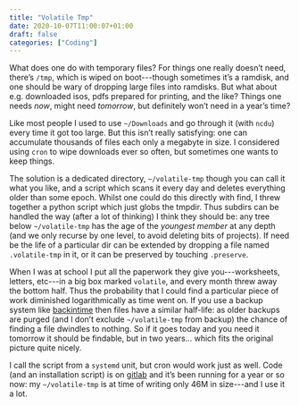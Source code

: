 ```yaml
---
title: "Volatile Tmp"
date: 2020-10-07T11:00:07+01:00
draft: false
categories: ["Coding"]
---
```

What does one do with temporary files?  For things one really doesn’t
need, there’s `/tmp`, which is wiped on boot---though sometimes it’s a
ramdisk, and one should be wary of dropping large files into
ramdisks.  But what about e.g. downloaded isos, pdfs prepared for
printing, and the like?  Things one needs _now_, might need
_tomorrow_, but definitely won’t need in a year’s time?

Like most people I used to use `~/Downloads` and go through it (with
`ncdu`) every time it got too large.  But this isn’t really
satisfying: one can accumulate thousands of files each only a megabyte
in size.  I considered using `cron` to wipe downloads ever so often,
but sometimes one wants to keep things.

The solution is a dedicated directory, `~/volatile-tmp` though you can
call it what you like, and a script which scans it every day and
deletes everything older than some epoch.  Whilst one could do this
directly with find, I threw together a python script which just globs
the tmpdir.  Thus subdirs can be handled the way (after a lot of
thinking) I think they should be: any tree below `~/volatile-tmp` has
the age of the _youngest member_ at any depth (and we only recurse by
one level, to avoid deleting bits of projects).  If need be the life
of a particular dir can be extended by dropping a file named
`.volatile-tmp` in it, or it can be preserved by touching `.preserve`.

When I was at school I put all the paperwork they give
you---worksheets, letters, etc---in a big box marked `volatile`, and
every month threw away the bottom half.  Thus the probability that I
could find a particular piece of work diminished logarithmically as
time went on.  If you use a backup system like
[backintime](https://github.com/bit-team/backintime) then files have a
similar half-life: as older backups are purged (and I don’t exclude
`~/volatile-tmp` from backup) the chance of finding a file dwindles to
nothing.  So if it goes today and you need it tomorrow it should be
findable, but in two years...  which fits the original picture quite
nicely.

I call the script from a `systemd` unit, but cron would work just as
well.  Code (and an installation script) is on
[gitlab](https://gitlab.com/2e0byo/volatile-tmp) and it’s been running
for a year or so now: my `~/volatile-tmp` is at time of writing only
46M in size---and I use it a lot.
